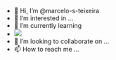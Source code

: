 - 👋 Hi, I’m @marcelo-s-teixeira
- 👀 I’m interested in ...
- 🌱 I’m currently learning 
- <img src="https://cdn.jsdelivr.net/gh/devicons/devicon/icons/java/java-original.svg" />
- 💞️ I’m looking to collaborate on ...
- 📫 How to reach me ...

<!---
marcelo-s-teixeira/marcelo-s-teixeira is a ✨ special ✨ repository because its `README.md` (this file) appears on your GitHub profile.
You can click the Preview link to take a look at your changes.
--->
